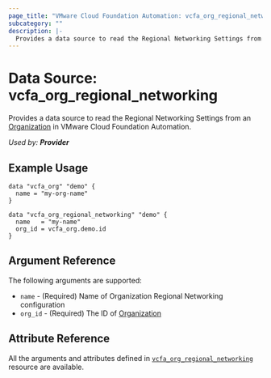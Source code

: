 ```yaml
---
page_title: "VMware Cloud Foundation Automation: vcfa_org_regional_networking"
subcategory: ""
description: |-
  Provides a data source to read the Regional Networking Settings from an Organization in VMware Cloud Foundation Automation.
---
```


# Data Source: vcfa_org_regional_networking

Provides a data source to read the Regional Networking Settings from an [Organization][vcfa_org-ds] in VMware Cloud Foundation Automation.

_Used by: **Provider**_

## Example Usage

```hcl
data "vcfa_org" "demo" {
  name = "my-org-name"
}

data "vcfa_org_regional_networking" "demo" {
  name   = "my-name"
  org_id = vcfa_org.demo.id
}
```

## Argument Reference

The following arguments are supported:

- `name` - (Required) Name of Organization Regional Networking configuration
- `org_id` - (Required) The ID of [Organization][vcfa_org-ds]

## Attribute Reference

All the arguments and attributes defined in
[`vcfa_org_regional_networking`](/providers/vmware/vcfa/latest/docs/resources/org_regional_networking)
resource are available.

[vcfa_org-ds]: /providers/vmware/vcfa/latest/docs/data-sources/org
